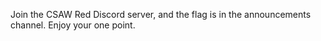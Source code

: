 Join the CSAW Red Discord server, and the flag is in the announcements channel. Enjoy your one point.
